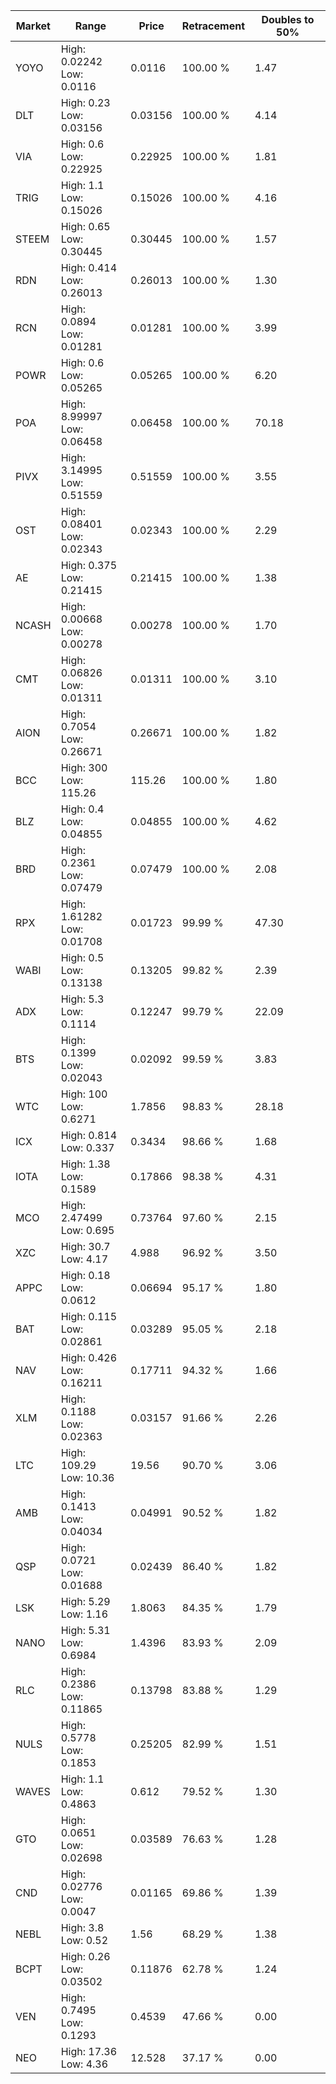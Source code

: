 | Market | Range | Price| Retracement | Doubles to 50% |
| --- | --- | --- | --- | --- |
| YOYO | High: 0.02242<br />Low: 0.0116 | 0.0116 | 100.00 % | 1.47 |
| DLT | High: 0.23<br />Low: 0.03156 | 0.03156 | 100.00 % | 4.14 |
| VIA | High: 0.6<br />Low: 0.22925 | 0.22925 | 100.00 % | 1.81 |
| TRIG | High: 1.1<br />Low: 0.15026 | 0.15026 | 100.00 % | 4.16 |
| STEEM | High: 0.65<br />Low: 0.30445 | 0.30445 | 100.00 % | 1.57 |
| RDN | High: 0.414<br />Low: 0.26013 | 0.26013 | 100.00 % | 1.30 |
| RCN | High: 0.0894<br />Low: 0.01281 | 0.01281 | 100.00 % | 3.99 |
| POWR | High: 0.6<br />Low: 0.05265 | 0.05265 | 100.00 % | 6.20 |
| POA | High: 8.99997<br />Low: 0.06458 | 0.06458 | 100.00 % | 70.18 |
| PIVX | High: 3.14995<br />Low: 0.51559 | 0.51559 | 100.00 % | 3.55 |
| OST | High: 0.08401<br />Low: 0.02343 | 0.02343 | 100.00 % | 2.29 |
| AE | High: 0.375<br />Low: 0.21415 | 0.21415 | 100.00 % | 1.38 |
| NCASH | High: 0.00668<br />Low: 0.00278 | 0.00278 | 100.00 % | 1.70 |
| CMT | High: 0.06826<br />Low: 0.01311 | 0.01311 | 100.00 % | 3.10 |
| AION | High: 0.7054<br />Low: 0.26671 | 0.26671 | 100.00 % | 1.82 |
| BCC | High: 300<br />Low: 115.26 | 115.26 | 100.00 % | 1.80 |
| BLZ | High: 0.4<br />Low: 0.04855 | 0.04855 | 100.00 % | 4.62 |
| BRD | High: 0.2361<br />Low: 0.07479 | 0.07479 | 100.00 % | 2.08 |
| RPX | High: 1.61282<br />Low: 0.01708 | 0.01723 | 99.99 % | 47.30 |
| WABI | High: 0.5<br />Low: 0.13138 | 0.13205 | 99.82 % | 2.39 |
| ADX | High: 5.3<br />Low: 0.1114 | 0.12247 | 99.79 % | 22.09 |
| BTS | High: 0.1399<br />Low: 0.02043 | 0.02092 | 99.59 % | 3.83 |
| WTC | High: 100<br />Low: 0.6271 | 1.7856 | 98.83 % | 28.18 |
| ICX | High: 0.814<br />Low: 0.337 | 0.3434 | 98.66 % | 1.68 |
| IOTA | High: 1.38<br />Low: 0.1589 | 0.17866 | 98.38 % | 4.31 |
| MCO | High: 2.47499<br />Low: 0.695 | 0.73764 | 97.60 % | 2.15 |
| XZC | High: 30.7<br />Low: 4.17 | 4.988 | 96.92 % | 3.50 |
| APPC | High: 0.18<br />Low: 0.0612 | 0.06694 | 95.17 % | 1.80 |
| BAT | High: 0.115<br />Low: 0.02861 | 0.03289 | 95.05 % | 2.18 |
| NAV | High: 0.426<br />Low: 0.16211 | 0.17711 | 94.32 % | 1.66 |
| XLM | High: 0.1188<br />Low: 0.02363 | 0.03157 | 91.66 % | 2.26 |
| LTC | High: 109.29<br />Low: 10.36 | 19.56 | 90.70 % | 3.06 |
| AMB | High: 0.1413<br />Low: 0.04034 | 0.04991 | 90.52 % | 1.82 |
| QSP | High: 0.0721<br />Low: 0.01688 | 0.02439 | 86.40 % | 1.82 |
| LSK | High: 5.29<br />Low: 1.16 | 1.8063 | 84.35 % | 1.79 |
| NANO | High: 5.31<br />Low: 0.6984 | 1.4396 | 83.93 % | 2.09 |
| RLC | High: 0.2386<br />Low: 0.11865 | 0.13798 | 83.88 % | 1.29 |
| NULS | High: 0.5778<br />Low: 0.1853 | 0.25205 | 82.99 % | 1.51 |
| WAVES | High: 1.1<br />Low: 0.4863 | 0.612 | 79.52 % | 1.30 |
| GTO | High: 0.0651<br />Low: 0.02698 | 0.03589 | 76.63 % | 1.28 |
| CND | High: 0.02776<br />Low: 0.0047 | 0.01165 | 69.86 % | 1.39 |
| NEBL | High: 3.8<br />Low: 0.52 | 1.56 | 68.29 % | 1.38 |
| BCPT | High: 0.26<br />Low: 0.03502 | 0.11876 | 62.78 % | 1.24 |
| VEN | High: 0.7495<br />Low: 0.1293 | 0.4539 | 47.66 % | 0.00 |
| NEO | High: 17.36<br />Low: 4.36 | 12.528 | 37.17 % | 0.00 |
